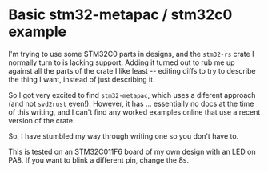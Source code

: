 # Basic stm32-metapac / stm32c0 example

I'm trying to use some STM32C0 parts in designs, and the `stm32-rs` crate I
normally turn to is lacking support. Adding it turned out to rub me up against
all the parts of the crate I like least -- editing diffs to try to describe the
thing I want, instead of just describing it.

So I got very excited to find `stm32-metapac`, which uses a diferent approach
(and not `svd2rust` even!). However, it has ... essentially no docs at the time
of this writing, and I can't find any worked examples online that use a recent
version of the crate.

So, I have stumbled my way through writing one so you don't have to.

This is tested on an STM32C011F6 board of my own design with an LED on PA8. If
you want to blink a different pin, change the 8s.

